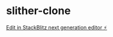 # slither-clone

[Edit in StackBlitz next generation editor ⚡️](https://stackblitz.com/~/github.com/igorfel/slither-clone)